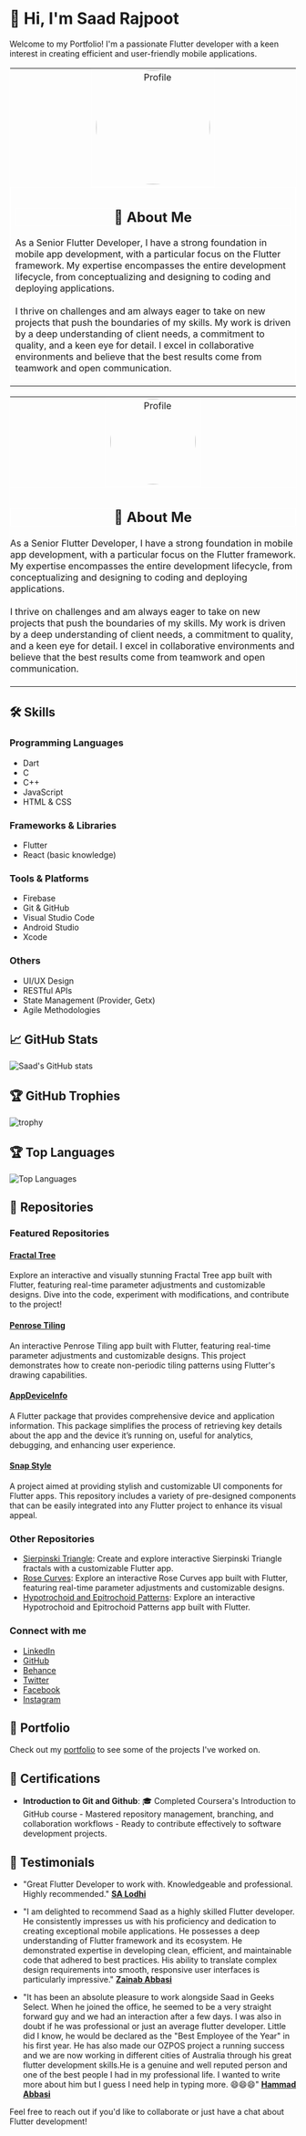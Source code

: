 # 👋 Hi, I'm Saad Rajpoot

Welcome to my Portfolio! I'm a passionate Flutter developer with a keen interest in creating efficient and user-friendly mobile applications.

<table style="border: 1px solid white; border-collapse: collapse; width: 100%;">
  <tr style="display: flex; flex-direction: column; align-items: center; text-align: center;">
    <td style="border: 1px solid white;">
      <img src="https://images.weserv.nl/?url=avatars.githubusercontent.com/u/72617801?v=5&h=230&w=230&fit=cover&mask=circle&maxage=7d" alt="Profile" style="border-radius: 50%; width: 200px; height: 200px;"/>
    </td>
    <td style="border: 1px solid white;">
      <div>
        <h2 style="border: 1px solid white;">🚀 About Me</h2>
       <p style="text-align: left;">
          As a Senior Flutter Developer, I have a strong foundation in mobile app development, with a particular focus on the Flutter framework. My expertise encompasses the entire development lifecycle, from conceptualizing and designing to coding and deploying applications.
          <br><br>
          I thrive on challenges and am always eager to take on new projects that push the boundaries of my skills. My work is driven by a deep understanding of client needs, a commitment to quality, and a keen eye for detail. I excel in collaborative environments and believe that the best results come from teamwork and open communication.
        </p>
      </div>
    </td>
  </tr>
</table>

<table style="border: 1px solid white; border-collapse: collapse; width: 100%;">
  <tr style="display: flex; flex-direction: column; align-items: center; text-align: center;">
    <td style="border: 1px solid white;">
      <img src="https://images.weserv.nl/?url=avatars.githubusercontent.com/u/72617801?v=5&h=230&w=230&fit=cover&mask=circle&maxage=7d" alt="Profile" style="border-radius: 50%; width: 150px; height: 150px;"/>
    </td>
    <td style="border: 1px solid white; width: 100%;">
      <div style="width: 100%;">
        <h2 style="border: 1px solid white;">🚀 About Me</h2>
        <p style="text-align: left;">
          As a Senior Flutter Developer, I have a strong foundation in mobile app development, with a particular focus on the Flutter framework. My expertise encompasses the entire development lifecycle, from conceptualizing and designing to coding and deploying applications.
          <br><br>
          I thrive on challenges and am always eager to take on new projects that push the boundaries of my skills. My work is driven by a deep understanding of client needs, a commitment to quality, and a keen eye for detail. I excel in collaborative environments and believe that the best results come from teamwork and open communication.
        </p>
      </div>
    </td>
  </tr>
</table>


## 🛠️ Skills

### Programming Languages
- Dart
- C
- C++
- JavaScript
- HTML & CSS

### Frameworks & Libraries
- Flutter
- React (basic knowledge)

### Tools & Platforms
- Firebase
- Git & GitHub
- Visual Studio Code
- Android Studio
- Xcode

### Others
- UI/UX Design
- RESTful APIs
- State Management (Provider, Getx)
- Agile Methodologies

## 📈 GitHub Stats

![Saad's GitHub stats](https://github-readme-stats.vercel.app/api?username=Saad-Rajpoot&show_icons=true&theme=radical)

## 🏆 GitHub Trophies

![trophy](https://github-profile-trophy.vercel.app/?username=Saad-Rajpoot&theme=onedark)

## 🏆 Top Languages

![Top Languages](https://github-readme-stats.vercel.app/api/top-langs/?username=Saad-Rajpoot&layout=compact&theme=radical)

## 📂 Repositories

### Featured Repositories

#### [Fractal Tree](https://github.com/Saad-Rajpoot/Fractal-Tree)
Explore an interactive and visually stunning Fractal Tree app built with Flutter, featuring real-time parameter adjustments and customizable designs. Dive into the code, experiment with modifications, and contribute to the project!

#### [Penrose Tiling](https://github.com/Saad-Rajpoot/Penrose-Tiling)
An interactive Penrose Tiling app built with Flutter, featuring real-time parameter adjustments and customizable designs. This project demonstrates how to create non-periodic tiling patterns using Flutter's drawing capabilities.

#### [AppDeviceInfo](https://github.com/Saad-Rajpoot/AppDeviceInfo)
A Flutter package that provides comprehensive device and application information. This package simplifies the process of retrieving key details about the app and the device it’s running on, useful for analytics, debugging, and enhancing user experience.

#### [Snap Style](https://github.com/Saad-Rajpoot/Snap-Style)
A project aimed at providing stylish and customizable UI components for Flutter apps. This repository includes a variety of pre-designed components that can be easily integrated into any Flutter project to enhance its visual appeal.

### Other Repositories
- [Sierpinski Triangle](https://github.com/Saad-Rajpoot/Sierpinski-Triangle): Create and explore interactive Sierpinski Triangle fractals with a customizable Flutter app.
- [Rose Curves](https://github.com/Saad-Rajpoot/Rose-Curves): Explore an interactive Rose Curves app built with Flutter, featuring real-time parameter adjustments and customizable designs.
- [Hypotrochoid and Epitrochoid Patterns](https://github.com/Saad-Rajpoot/chat-app): Explore an interactive Hypotrochoid and Epitrochoid Patterns app built with Flutter.

### Connect with me

- [LinkedIn](https://www.linkedin.com/in/saad-rajpoot-b3ba85225/)
- [GitHub](https://www.github.com/Saad-Rajpoot/)
- [Behance](https://www.behance.net/saadrajpoot5/)
- [Twitter](https://www.twitter.com/saadi47123/)
- [Facebook](https://www.facebook.com/saad.saad.9083477/)
- [Instagram](https://www.instagram.com/saadrajpoot42/)

## 💼 Portfolio

Check out my [portfolio](https://saad-rajpoot.github.io/) to see some of the projects I've worked on.

## 📄 Certifications

- **Introduction to Git and Github**: 🎓 Completed Coursera's Introduction to GitHub course - Mastered repository management, branching, and collaboration workflows - Ready to contribute effectively to software development projects.

## 🌟 Testimonials

- "Great Flutter Developer to work with. Knowledgeable and professional. Highly recommended."  [**SA Lodhi**](https://www.linkedin.com/in/salodhi1/)

- "I am delighted to recommend Saad as a highly skilled Flutter developer. He consistently impresses us with his proficiency and dedication to creating exceptional mobile applications.
He possesses a deep understanding of Flutter framework and its ecosystem. He demonstrated expertise in developing clean, efficient, and maintainable code that adhered to best practices. His ability to translate complex design requirements into smooth, responsive user interfaces is particularly impressive." [**Zainab Abbasi**](https://www.linkedin.com/in/zainababbasi848/)

- "It has been an absolute pleasure to work alongside Saad in Geeks Select. When he joined the office, he seemed to be a very straight forward guy and we had an interaction after a few days. I was also in doubt if he was professional or just an average flutter developer. Little did I know, he would be declared as the "Best Employee of the Year" in his first year. He has also made our OZPOS project a running success and we are now working in different cities of Australia through his great flutter development skills.He is a genuine and well reputed person and one of the best people I had in my professional life. I wanted to write more about him but I guess I need help in typing more. 😄😄😄"  [**Hammad Abbasi**](https://www.linkedin.com/in/hammad-abbasi09/)


Feel free to reach out if you'd like to collaborate or just have a chat about Flutter development!
